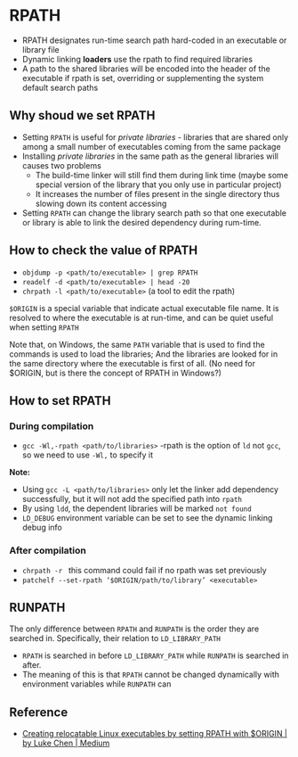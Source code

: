 # RPATH

* RPATH designates run-time search path hard-coded in an executable or library file
* Dynamic linking **loaders** use the rpath to find required libraries
* A path to the shared libraries will be encoded into the header of the executable if rpath is set, overriding or supplementing the system default search paths

## Why shoud we set RPATH
* Setting `RPATH` is useful for *private libraries* - libraries that are shared only among a small number of executables coming from the same package
* Installing *private libraries* in the same path as the general libraries will causes two problems
    - The build-time linker will still find them during link time (maybe some special version of the library that you only use in particular project)
    - It increases the number of files present in the single directory thus slowing down its content accessing
* Setting `RPATH` can change the library search path so that one executable or library is able to link the desired dependency during rum-time.

## How to check the value of RPATH
* `objdump -p <path/to/executable> | grep RPATH`
* `readelf -d <path/to/executable> | head -20`
* `chrpath -l <path/to/executable>` (a tool to edit the rpath)

`$ORIGIN` is a special variable that indicate actual executable file name.
It is resolved to where the executable is at run-time, and can be quiet useful when setting `RPATH`

Note that, on Windows, the same `PATH` variable that is used to find the commands is used to load the libraries;
And the libraries are looked for in the same directory where the executable is first of all.
(No need for $ORIGIN, but is there the concept of RPATH in Windows?)

## How to set RPATH
### During compilation
* `gcc -Wl,-rpath <path/to/libraries>` -rpath is the option of `ld` not `gcc`, so we need to use `-Wl,` to specify it

**Note:**
* Using `gcc -L <path/to/libraries>` only let the linker add dependency successfully, but it will not add the specified path into `rpath`
* By using `ldd`, the dependent libraries will be marked `not found`
* `LD_DEBUG` environment variable can be set to see the dynamic linking debug info

### After compilation
* `chrpath -r ` this command could fail if no rpath was set previously
* `patchelf --set-rpath ‘$ORIGIN/path/to/library’ <executable>`

## RUNPATH
The only difference between `RPATH` and `RUNPATH` is the order they are searched in. Specifically, their relation to `LD_LIBRARY_PATH`
* `RPATH` is searched in before `LD_LIBRARY_PATH` while `RUNPATH` is searched in after.
* The meaning of this is that `RPATH` cannot be changed dynamically with environment variables while `RUNPATH` can

## Reference
* [Creating relocatable Linux executables by setting RPATH with $ORIGIN | by Luke Chen | Medium](https://nehckl0.medium.com/creating-relocatable-linux-executables-by-setting-rpath-with-origin-45de573a2e98)
